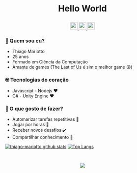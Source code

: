 # <p align=center>Hello World</p>
<p align=center>
  <a href="https://github.com/thiago-mariotto" target="_blank">
    <img src="https://cdn.iconscout.com/icon/free/png-256/github-108-438008.png" width="24px" height="24px">
  </a> 
  <a href="https://www.instagram.com/thiiagomariotto/" target="_blank">
    <img src="https://cdn.icon-icons.com/icons2/1211/PNG/512/1491579602-yumminkysocialmedia36_83067.png" width="24px" height="24px">
  </a> 
  <a href="https://www.linkedin.com/in/thiagomariotto/" target="_blank">
    <img src="https://i.ibb.co/Kx2GSrT/linkedin.png" width="24px" height="24px">
  </a> 
</p>



### 🔭 Quem sou eu?
  - Thiago Mariotto
  - 25 anos
  - Formado em Ciência da Computação
  - Amante de games (The Last of Us é sim o melhor game 😝)

### 🤓 Tecnologias do coração
  - Javascript - Nodejs ❤️
  - C# - Unity Engine ❤️
 
### 🤔 O que gosto de fazer?
  - Automarizar tarefas repetitivas 🔁
  - Jogar por horas 🔌
  - Receber novos desafios ✔️
  - Compartilhar conhecimento 🧮


[![thiago-mariotto github stats](https://github-readme-stats.vercel.app/api?username=thiago-mariotto&count_private=true&hide=issues&show_icons=true&title_color=007ec6&icon_color=007ec6&line_height=24)](https://github.com/thiago-mariotto)
[![Top Langs](https://github-readme-stats.vercel.app/api/top-langs/?username=thiago-mariotto&layout=compact&langs_count=6&hide=php&title_color=007ec6&icon_color=007ec6)](https://profile.codersrank.io/user/github.com/thiago-mariotto/)

<br>
<p align=center>
  <a href="https://github.com/thiago-mariotto" target="_blank">
    <img src="https://media.giphy.com/media/d8KefZiJ2ae0VMAmsi/giphy.gif">
</p>
